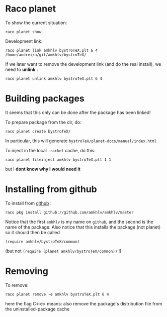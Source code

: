 
# Raco planet

To show the current situation:

    raco planet show

Development link:

    raco planet link amkhlv bystroTeX.plt 6 4 /home/andrei/a/git/amkhlv/bystroTeX/

If we later want to remove the development link (and do the real install), we need to __unlink__ :

    raco planet unlink amkhlv bystroTeX.plt 6 4

# Building packages

It seems that this only can be done after the package has been linked!

To prepare package from the dir, do:

    raco planet create bystroTeX/

In particular, this will generate `bystroTeX/planet-docs/manual/index.html`

To inject in the local `.racket` cache, do this:

    raco planet fileinject amkhlv bystroTeX.plt 1 1

but I __dont know why I would need it__



# Installing from github

To install from [github](http://github.com) :

    raco pkg install github://github.com/amkhlv/amkhlv/master

Notice that the first `amkhlv` is my name on `github`, and the second is the name of the package.
Also notice that this installs the package (not planet) so it should then be called

    (require amkhlv/bystroTeX/common)

(but not `(require (planet amkhlv/bystroTeX/common))` !)

# Removing

To remove:

    raco planet remove -e amkhlv bystroTeX.plt 6 4

here the flag C<-e> means: also remove the package's distribution file from the uninstalled-package cache





